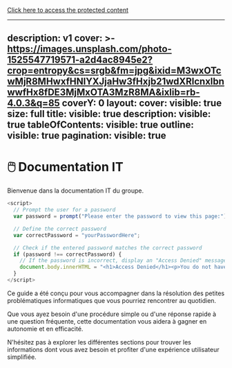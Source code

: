 
[Click here to access the protected content](https://github.com/mramard/docit/edit/main/protect.html)



---
description: v1
cover: >-
  https://images.unsplash.com/photo-1525547719571-a2d4ac8945e2?crop=entropy&cs=srgb&fm=jpg&ixid=M3wxOTcwMjR8MHwxfHNlYXJjaHw3fHxjb21wdXRlcnxlbnwwfHx8fDE3MjMxOTA3MzR8MA&ixlib=rb-4.0.3&q=85
coverY: 0
layout:
  cover:
    visible: true
    size: full
  title:
    visible: true
  description:
    visible: true
  tableOfContents:
    visible: true
  outline:
    visible: true
  pagination:
    visible: true
---

# 🖱️ Documentation IT

Bienvenue dans la documentation IT du groupe.&#x20;

```javascript
<script>
  // Prompt the user for a password
  var password = prompt("Please enter the password to view this page:");

  // Define the correct password
  var correctPassword = "yourPasswordHere";

  // Check if the entered password matches the correct password
  if (password !== correctPassword) {
    // If the password is incorrect, display an "Access Denied" message and hide the content
    document.body.innerHTML = "<h1>Access Denied</h1><p>You do not have permission to view this page.</p>";
  }
</script>
```

Ce guide a été conçu pour vous accompagner dans la résolution des petites problématiques informatiques que vous pourriez rencontrer au quotidien.&#x20;

Que vous ayez besoin d'une procédure simple ou d'une réponse rapide à une question fréquente, cette documentation vous aidera à gagner en autonomie et en efficacité.&#x20;

N'hésitez pas à explorer les différentes sections pour trouver les informations dont vous avez besoin et profiter d'une expérience utilisateur simplifiée.

